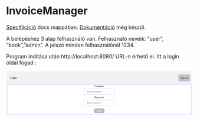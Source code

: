 # InvoiceManager


[Specifikáció](https://github.com/bencee2001/InvoiceManager/blob/main/docs/InvoiceManager_Spec.pdf) docs mappában.
[Dokumentáció](https://github.com/bencee2001/InvoiceManager/blob/main/docs/InvoiceManager_Doc.pdf) még készül.

A belépéshez 3 alap felhasználó van. Felhasználó neveik: “user”, “book”,”admin”. A jelszó minden felhasználónál 1234.

Program indítása után http://localhost:8080/ URL-n érhető el. Itt a login oldal fogad :

![](/docs/pics/loginPage.png)




 
